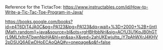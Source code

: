 Reference for the TictacToe:
https://www.instructables.com/id/How-to-Write-a-Tic-Tac-Toe-Program-in-Java/ 

https://books.google.com/books?id=e4T6DiT4JA0C&pg=PA123&lpg=PA123&dq=wait+%3D+2000+%2B+(int)(Math.random()+java&source=bl&ots=rgHBHbbNri&sig=ACfU3U1KpJB0hGTrL9MLfxItrATbwnNpHA&hl=en&sa=X&ved=2ahUKEwjultq_iY7pAhWXrJ4KHV2pDSUQ6AEwDHoECAoQAQ#v=onepage&q&f=false

